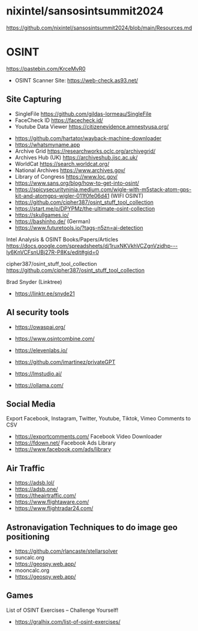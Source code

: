 
# nixintel/sansosintsummit2024
https://github.com/nixintel/sansosintsummit2024/blob/main/Resources.md


# OSINT
https://pastebin.com/KrceMvR0



* OSINT Scanner Site:
https://web-check.as93.net/

## Site Capturing ##
* SingleFile
https://github.com/gildas-lormeau/SingleFile
* FaceCheck ID
https://facecheck.id/
* Youtube Data Viewer
https://citizenevidence.amnestyusa.org/

- https://github.com/hartator/wayback-machine-downloader
- https://whatsmyname.app
- Archive Grid https://researchworks.oclc.org/archivegrid/
- Archives Hub (UK) https://archiveshub.jisc.ac.uk/
- WorldCat https://search.worldcat.org/
- National Archives https://www.archives.gov/
- Library of Congress https://www.loc.gov/
- https://www.sans.org/blog/how-to-get-into-osint/
- https://spicysecurityninja.medium.com/wigle-with-m5stack-atom-gps-kit-and-atomgps-wigler-011f0fe06d41 (WIFI OSINT)
- https://github.com/cipher387/osint_stuff_tool_collection
- https://start.me/p/DPYPMz/the-ultimate-osint-collection
- https://skullgames.io/
- https://bashinho.de/ (German)
- https://www.futuretools.io/?tags-n5zn=ai-detection

  
Intel Analysis & OSINT Books/Papers/Articles
https://docs.google.com/spreadsheets/d/1ruxNKVkhVCZgnVzidhp---ly6KnVCFsnUBj27R-P8Ks/edit#gid=0

cipher387/osint_stuff_tool_collection
https://github.com/cipher387/osint_stuff_tool_collection

Brad Snyder (Linktree)
- https://linktr.ee/snyde21

## AI security tools ##
- https://owaspai.org/
- https://www.osintcombine.com/
- https://elevenlabs.io/
- https://github.com/imartinez/privateGPT

- https://lmstudio.ai/
- https://ollama.com/

## Social Media ##
Export Facebook, Instagram, Twitter, Youtube, Tiktok, Vimeo Comments to CSV
- https://exportcomments.com/
Facebook Video Downloader
- https://fdown.net/
Facebook Ads Library
- https://www.facebook.com/ads/library

## Air Traffic ##
- https://adsb.lol/
- https://adsb.one/
- https://theairtraffic.com/
- https://www.flightaware.com/
- https://www.flightradar24.com/

## Astronavigation Techniques to do image geo positioning ##
- https://github.com/rlancaste/stellarsolver
- suncalc.org
- https://geospy.web.app/
- mooncalc.org
- https://geospy.web.app/

## Games ##
 List of OSINT Exercises – Challenge Yourself!
- https://gralhix.com/list-of-osint-exercises/




